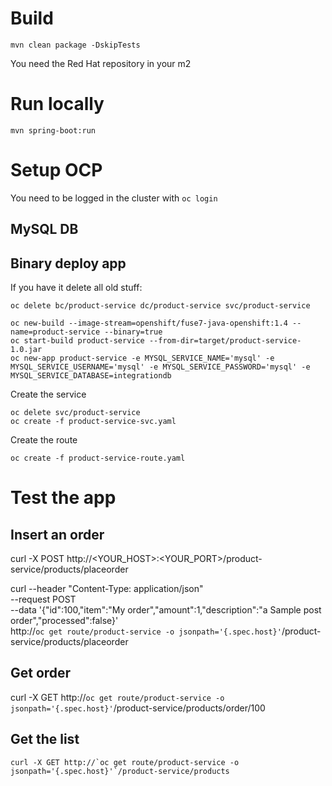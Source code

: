 # Build

```mvn clean package -DskipTests```

You need the Red Hat repository in your m2


# Run locally

```mvn spring-boot:run```

# Setup OCP

You need to be logged in the cluster with ```oc login```

## MySQL DB


## Binary deploy app

If you have it delete all old stuff:

```
oc delete bc/product-service dc/product-service svc/product-service
```

```
oc new-build --image-stream=openshift/fuse7-java-openshift:1.4 --name=product-service --binary=true
oc start-build product-service --from-dir=target/product-service-1.0.jar
oc new-app product-service -e MYSQL_SERVICE_NAME='mysql' -e MYSQL_SERVICE_USERNAME='mysql' -e MYSQL_SERVICE_PASSWORD='mysql' -e MYSQL_SERVICE_DATABASE=integrationdb
```

Create the service

```
oc delete svc/product-service
oc create -f product-service-svc.yaml
```

Create the route

```
oc create -f product-service-route.yaml
```

# Test the app

## Insert an order

curl -X POST http://<YOUR_HOST>:<YOUR_PORT>/product-service/products/placeorder

curl --header "Content-Type: application/json" \
  --request POST \
  --data '{"id":100,"item":"My order","amount":1,"description":"a Sample post order","processed":false}' \
  http://`oc get route/product-service -o jsonpath='{.spec.host}'`/product-service/products/placeorder

## Get order

curl -X GET http://`oc get route/product-service -o jsonpath='{.spec.host}'`/product-service/products/order/100

## Get the list

```curl -X GET http://`oc get route/product-service -o jsonpath='{.spec.host}'`/product-service/products```
